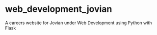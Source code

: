 # web_development_jovian
A careers website for Jovian under Web Development using Python with Flask
